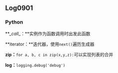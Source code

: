 ## Log0901

### Python

**\__call__：**实例作为函数调用时出发此函数

**iterator：**迭代器，使用`next()`遍历生成器

**zip：**`for a, b, c in zip(x,y,z):`可以实现列表的合并

**log：**`logging.debug('debug')`